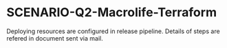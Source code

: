 # SCENARIO-Q2-Macrolife-Terraform
Deploying resources are configured in release pipeline. Details of steps are refered in document sent via mail. 
